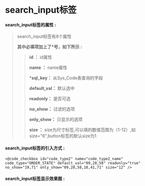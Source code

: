 # search\_input**标签**

#### search\_input**标签的属性 :**

> search\_input标签有8个属性
>
> **其中必填项加上了\*号，如下所示 :**
>
> > **id ：** id属性
> >
> > **name ：** name属性
> >
> > \***sql\_key：** 从Sys\_Code表查询的字段
> >
> > **default\_val：** 默认选中
> >
> > **readonly：** 是否可选
> >
> > **no\_show：** 过滤的选项
> >
> > **only\_show：** 只显示的选项
> >
> > **size ：** size为尺寸标签,可以填的数值范围为（1-12）,如size="6",button标签的默认size为1

#### search\_input标签的引入方式 :

```
<@code_checkbox id="code_type2" name="code_type2_name" code_type="ORDER_STATE" default_val="09,28,58" readonly="true" no_show="19,71" only_show="09,28,58,18,41,71" size="12" />
```

#### search\_input标签显示效果图 :




